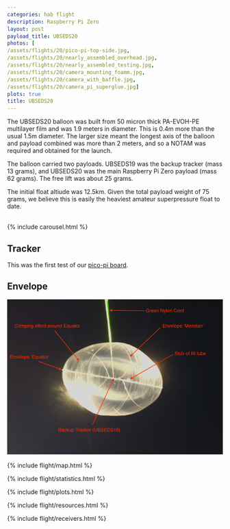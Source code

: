 ```yaml
---
categories: hab flight
description: Raspberry Pi Zero
layout: post
payload_title: UBSEDS20
photos: [
/assets/flights/20/pico-pi-top-side.jpg,
/assets/flights/20/nearly_assembled_overhead.jpg,
/assets/flights/20/nearly_assembled_testing.jpg,
/assets/flights/20/camera_mounting_foamm.jpg,
/assets/flights/20/camera_with_baffle.jpg,
/assets/flights/20/camera_pi_superglue.jpg]
plots: true
title: UBSEDS20
---
```


The UBSEDS20 balloon was built from 50 micron thick PA-EVOH-PE
multilayer film and was 1.9 meters in diameter. This is 0.4m more than
the usual 1.5m diameter. The larger size meant the longest axis of the
balloon and payload combined was more than 2 meters, and so a NOTAM
was required and obtained for the launch.

The balloon carried two payloads. UBSEDS19 was the backup tracker
(mass 13 grams), and UBSEDS20 was the main Raspberry Pi Zero payload
(mass 62 grams). The free lift was about 25 grams.

The initial float altiude was 12.5km. Given the total payload weight
of 75 grams, we believe this is easily the heaviest amateur
superpressure float to date.

<!--more-->

<br/>
{% include carousel.html %}
<br/>

## Tracker

This was the first test of our [pico-pi board](https://github.com/bristol-seds/pico-pi-rel).

## Envelope

![annoted image of UBSEDS20](/assets/flights/20/UBSEDL_2016-08-29T09-25-47_1_annotated.png)

{% include flight/map.html %}

{% include flight/statistics.html %}

{% include flight/plots.html %}

{% include flight/resources.html %}

{% include flight/receivers.html %}
